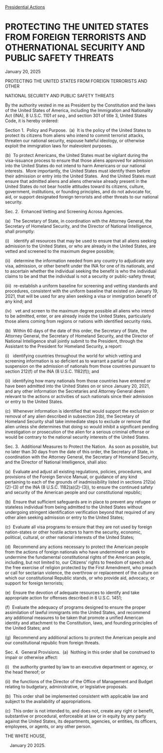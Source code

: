 [Presidential Actions](https://www.whitehouse.gov/presidential-actions/)

# 					PROTECTING THE UNITED STATES FROM FOREIGN TERRORISTS AND OTHERNATIONAL SECURITY AND PUBLIC SAFETY THREATS				

January 20, 2025

PROTECTING THE UNITED STATES FROM FOREIGN TERRORISTS AND OTHER

NATIONAL SECURITY AND PUBLIC SAFETY THREATS

By the authority vested in me as President by the Constitution and the laws of the United States of America, including the Immigration and Nationality Act (INA), 8 U.S.C. 1101 *et seq.*, and section 301 of title 3, United States Code, it is hereby ordered:

Section 1.  Policy and Purpose.  (a)  It is the policy of the United States to protect its citizens from aliens who intend to commit terrorist attacks, threaten our national security, espouse hateful ideology, or otherwise exploit the immigration laws for malevolent purposes.

(b)  To protect Americans, the United States must be vigilant during the visa-issuance process to ensure that those aliens approved for admission into the United States do not intend to harm Americans or our national interests.  More importantly, the United States must identify them before their admission or entry into the United States.  And the United States must ensure that admitted aliens and aliens otherwise already present in the United States do not bear hostile attitudes toward its citizens, culture, government, institutions, or founding principles, and do not advocate for, aid, or support designated foreign terrorists and other threats to our national security.

Sec. 2.  Enhanced Vetting and Screening Across Agencies.

(a)  The Secretary of State, in coordination with the Attorney General, the Secretary of Homeland Security, and the Director of National Intelligence, shall promptly:

(i)    identify all resources that may be used to ensure that all aliens seeking admission to the United States, or who are already in the United States, are vetted and screened to the maximum degree possible;

(ii)   determine the information needed from any country to adjudicate any visa, admission, or other benefit under the INA for one of its nationals, and to ascertain whether the individual seeking the benefit is who the individual claims to be and that the individual is not a security or public-safety threat;

(iii)  re-establish a uniform baseline for screening and vetting standards and procedures, consistent with the uniform baseline that existed on January 19, 2021, that will be used for any alien seeking a visa or immigration benefit of any kind; and

(iv)   vet and screen to the maximum degree possible all aliens who intend to be admitted, enter, or are already inside the United States, particularly those aliens coming from regions or nations with identified security risks.

(b)  Within 60 days of the date of this order, the Secretary of State, the Attorney General, the Secretary of Homeland Security, and the Director of National Intelligence shall jointly submit to the President, through the Assistant to the President for Homeland Security, a report:

(i)   identifying countries throughout the world for which vetting and screening information is so deficient as to warrant a partial or full suspension on the admission of nationals from those countries pursuant to section 212(f) of the INA (8 U.S.C. 1182(f)); and

(ii)  identifying how many nationals from those countries have entered or have been admitted into the United States on or since January 20, 2021, and any other information the Secretaries and Attorney General deem relevant to the actions or activities of such nationals since their admission or entry to the United States.

(c)  Whenever information is identified that would support the exclusion or removal of any alien described in subsection 2(b), the Secretary of Homeland Security shall take immediate steps to exclude or remove that alien unless she determines that doing so would inhibit a significant pending investigation or prosecution of the alien for a serious criminal offense or would be contrary to the national security interests of the United States.

Sec. 3.  Additional Measures to Protect the Nation.  As soon as possible, but no later than 30 days from the date of this order, the Secretary of State, in coordination with the Attorney General, the Secretary of Homeland Security, and the Director of National Intelligence, shall also:

(a)  Evaluate and adjust all existing regulations, policies, procedures, and provisions of the Foreign Service Manual, or guidance of any kind pertaining to each of the grounds of inadmissibility listed in sections 212(a)(2)-(3) of the INA (8 U.S.C. 1182(a)(2)-(3)), to ensure the continued safety and security of the American people and our constitutional republic;

(b)  Ensure that sufficient safeguards are in place to prevent any refugee or stateless individual from being admitted to the United States without undergoing stringent identification verification beyond that required of any other alien seeking admission or entry to the United States;

(c)  Evaluate all visa programs to ensure that they are not used by foreign nation-states or other hostile actors to harm the security, economic, political, cultural, or other national interests of the United States;

(d)  Recommend any actions necessary to protect the American people from the actions of foreign nationals who have undermined or seek to undermine the fundamental constitutional rights of the American people, including, but not limited to, our Citizens’ rights to freedom of speech and the free exercise of religion protected by the First Amendment, who preach or call for sectarian violence, the overthrow or replacement of the culture on which our constitutional Republic stands, or who provide aid, advocacy, or support for foreign terrorists;

(e)  Ensure the devotion of adequate resources to identify and take appropriate action for offenses described in 8 U.S.C. 1451;

(f)  Evaluate the adequacy of programs designed to ensure the proper assimilation of lawful immigrants into the United States, and recommend any additional measures to be taken that promote a unified American identity and attachment to the Constitution, laws, and founding principles of the United States; and

(g)  Recommend any additional actions to protect the American people and our constitutional republic from foreign threats.

Sec. 4.  General Provisions.  (a)  Nothing in this order shall be construed to impair or otherwise affect:

(i)   the authority granted by law to an executive department or agency, or the head thereof; or

(ii)  the functions of the Director of the Office of Management and Budget relating to budgetary, administrative, or legislative proposals.

(b)  This order shall be implemented consistent with applicable law and subject to the availability of appropriations.

(c)  This order is not intended to, and does not, create any right or benefit, substantive or procedural, enforceable at law or in equity by any party against the United States, its departments, agencies, or entities, its officers, employees, or agents, or any other person.

THE WHITE HOUSE,

    January 20 2025.
